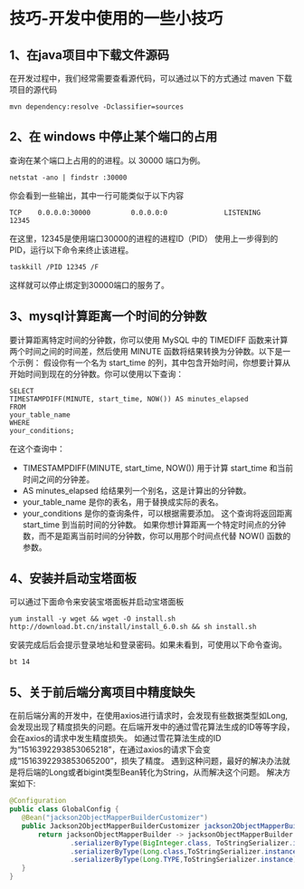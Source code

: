 # 技巧-开发中使用的一些小技巧

## 1、在java项目中下载文件源码

在开发过程中，我们经常需要查看源代码，可以通过以下的方式通过 maven 下载项目的源代码

```shell
mvn dependency:resolve -Dclassifier=sources
```
##  2、在 windows 中停止某个端口的占用
查询在某个端口上占用的的进程。以 30000 端口为例。
```shell
netstat -ano | findstr :30000
```

你会看到一些输出，其中一行可能类似于以下内容
```shell
TCP    0.0.0.0:30000          0.0.0.0:0              LISTENING       12345
```

在这里，12345是使用端口30000的进程的进程ID（PID）
使用上一步得到的PID，运行以下命令来终止该进程。
```shell
taskkill /PID 12345 /F
```

这样就可以停止绑定到30000端口的服务了。
##  3、mysql计算距离一个时间的分钟数
要计算距离特定时间的分钟数，你可以使用 MySQL 中的 TIMEDIFF 函数来计算两个时间之间的时间差，然后使用 MINUTE 函数将结果转换为分钟数。以下是一个示例：
假设你有一个名为 start_time 的列，其中包含开始时间，你想要计算从开始时间到现在的分钟数。你可以使用以下查询：
```
SELECT
TIMESTAMPDIFF(MINUTE, start_time, NOW()) AS minutes_elapsed
FROM
your_table_name
WHERE
your_conditions;
```
在这个查询中：
- TIMESTAMPDIFF(MINUTE, start_time, NOW()) 用于计算 start_time 和当前时间之间的分钟差。
- AS minutes_elapsed 给结果列一个别名，这是计算出的分钟数。
- your_table_name 是你的表名，用于替换成实际的表名。
- your_conditions 是你的查询条件，可以根据需要添加。
这个查询将返回距离 start_time 到当前时间的分钟数。
如果你想计算距离一个特定时间点的分钟数，而不是距离当前时间的分钟数，你可以用那个时间点代替 NOW() 函数的参数。
##  4、安装并启动宝塔面板
可以通过下面命令来安装宝塔面板并启动宝塔面板
```shell
yum install -y wget && wget -O install.sh http://download.bt.cn/install/install_6.0.sh && sh install.sh

```
安装完成后后会提示登录地址和登录密码。如果未看到，可使用以下命令查询。
```shell
bt 14
```

## 5、关于前后端分离项目中精度缺失

在前后端分离的开发中，在使用axios进行请求时，会发现有些数据类型如Long,会发现出现了精度损失的问题。在后端开发中的通过雪花算法生成的ID等等字段，会在axios的请求中发生精度损失。
如通过雪花算法生成的ID为“1516392293853065218”，在通过axios的请求下会变成“1516392293853065200”，损失了精度。
遇到这种问题，最好的解决办法就是将后端的Long或者bigint类型Bean转化为String，从而解决这个问题。
解决方案如下:

 ```java
@Configuration
public class GlobalConfig {
    @Bean("jackson2ObjectMapperBuilderCustomizer")
    public Jackson2ObjectMapperBuilderCustomizer jackson2ObjectMapperBuilderCustomizer(){
        return jacksonObjectMapperBuilder -> jacksonObjectMapperBuilder
                .serializerByType(BigInteger.class, ToStringSerializer.instance)
                .serializerByType(Long.class,ToStringSerializer.instance)
                .serializerByType(Long.TYPE,ToStringSerializer.instance);
    }
}
 ```

